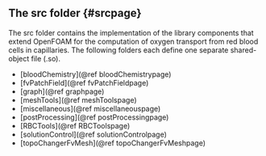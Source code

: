 The src folder                 {#srcpage}
--------------

The src folder contains the implementation of the library components that extend
OpenFOAM for the computation of oxygen transport from red blood cells in
capillaries. The following folders each define one separate shared-object file
(.so).

  - [bloodChemistry](@ref bloodChemistrypage)
  - [fvPatchField](@ref fvPatchFieldpage)
  - [graph](@ref graphpage)
  - [meshTools](@ref meshToolspage)
  - [miscellaneous](@ref miscellaneouspage)
  - [postProcessing](@ref postProcessingpage)
  - [RBCTools](@ref RBCToolspage)
  - [solutionControl](@ref solutionControlpage)
  - [topoChangerFvMesh](@ref topoChangerFvMeshpage)

